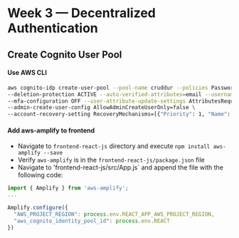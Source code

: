 # Week 3 — Decentralized Authentication
## Create Cognito User Pool
#### Use AWS CLI
```bash
aws cognito-idp create-user-pool --pool-name cruddur --policies PasswordPolicy={MinimumLength=16} \
--deletion-protection ACTIVE --auto-verified-attributes=email --username-attributes email \
--mfa-configuration OFF --user-attribute-update-settings AttributesRequireVerificationBeforeUpdate="email" \
--admin-create-user-config AllowAdminCreateUserOnly=false \
--account-recovery-setting RecoveryMechanisms=[{"Priority": 1, "Name": "verified_email"}]
```
#### Add aws-amplify to frontend
* Navigate to `frontend-react-js` directory and execute `npm install aws-amplify --save`
* Verify `aws-amplify` is in the `frontend-react-js/package.json` file
* Navigate to 'frontend-react-js/src/App.js` and append the file with the following code:

```js
import { Amplify } from 'aws-amplify'; 
...

Amplify.configure({
  "AWS_PROJECT_REGION": process.env.REACT_APP_AWS_PROJECT_REGION,
  "aws_cognito_identity_pool_id": process.env.REACT
})
```
